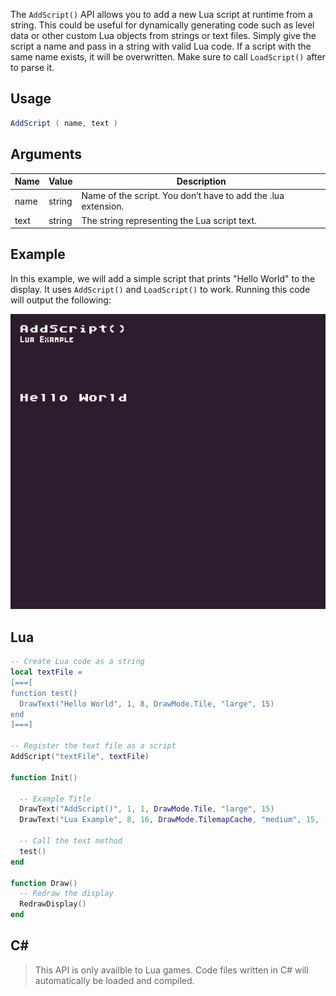 The `AddScript()` API allows you to add a new Lua script at runtime from a string. This could be useful for dynamically generating code such as level data or other custom Lua objects from strings or text files. Simply give the script a name and pass in a string with valid Lua code. If a script with the same name exists, it will be overwritten. Make sure to call `LoadScript()` after to parse it.


## Usage

```csharp
AddScript ( name, text )
```

## Arguments

| Name | Value  | Description                                                      |
|------|--------|------------------------------------------------------------------|
| name | string | Name of the script\. You don’t have to add the \.lua extension\. |
| text | string | The string representing the Lua script text\.                    |



## Example

In this example, we will add a simple script that prints "Hello World" to the display. It uses `AddScript()` and `LoadScript()` to work. Running this code will output the following:

<img src="Images/AddScriptOutput.png" alt="image alt text&quot;" />

## Lua

```lua
-- Create Lua code as a string
local textFile =
[===[
function test()
  DrawText("Hello World", 1, 8, DrawMode.Tile, "large", 15)
end
]===]

-- Register the text file as a script
AddScript("textFile", textFile)

function Init()

  -- Example Title
  DrawText("AddScript()", 1, 1, DrawMode.Tile, "large", 15)
  DrawText("Lua Example", 8, 16, DrawMode.TilemapCache, "medium", 15, -4)

  -- Call the text method
  test()
end

function Draw()
  -- Redraw the display
  RedrawDisplay()
end
```




## C#

> This API is only availble to Lua games. Code files written in C# will automatically be loaded and compiled.



